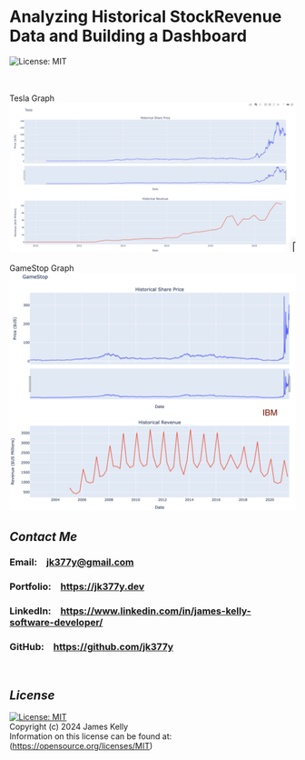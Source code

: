# Analyzing Historical StockRevenue Data and Building a Dashboard
![License: MIT](https://img.shields.io/badge/License-MIT-blue.svg)
<br>
<br>
<br>

Tesla Graph
<br>
<img src="5.PNG" alt="Tesla graph" width=600/>
<br>
<br>
GameStop Graph
<br>
<img src="6.PNG" alt="GME graph" width=600/>


## *Contact Me*

<h3>Email:&emsp;<a href="mailto:jk377y@gmail.com" target="_blank">jk377y@gmail.com</a></h3>
<h3>Portfolio:&emsp;<a href="https://jk377y.dev" target="_blank">https://jk377y.dev</a></h3>
<h3>LinkedIn:&emsp;<a href="https://www.linkedin.com/in/james-kelly-software-developer/" target="_blank">https://www.linkedin.com/in/james-kelly-software-developer/</a></h3>
<h3>GitHub:&emsp;<a href="https://github.com/jk377y" target="_blank">https://github.com/jk377y</a></h3>
<br>

## *License*

[![License: MIT](https://img.shields.io/badge/License-MIT-blue.svg)](https://opensource.org/licenses/MIT)
<br>Copyright (c) 2024 James Kelly
<br>Information on this license can be found at: (https://opensource.org/licenses/MIT)
<br>